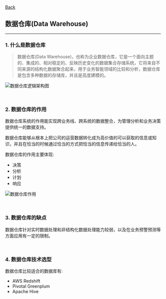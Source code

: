 [Back](README.md)

## 数据仓库(Data Warehouse)

<hr>

### 1. 什么是数据仓库

> 数据仓库(Data Warehouse)，也称为企业数据仓库，它是一个面向主题的、集成的、相对稳定的、反映历史变化的数据集合存储系统，它将来自不同来源的结构化数据聚合起来，用于业务智能领域的比较和分析，数据仓库是包含多种数据的存储库，并且是高度建模的。

![数据仓库逻辑架构图](https://mmbiz.qpic.cn/mmbiz_png/tTxx79AMjpFYg2GSH9KbUDm1u2kAW7S9twrPOBjqOPCNdRpT4dXtdhzBAoweiaEpJqicZNDEB2ONgDpjkp4CB2dg/640?wx_fmt=png&wxfrom=5&wx_lazy=1&wx_co=1)

&nbsp;

### 2. 数据仓库的作用

数据仓库系统的作用能实现跨业务线、跨系统的数据整合，为管理分析和业务决策提供统一的数据支持。

数据仓库能够从根本上把公司的运营数据转化成为高价值的可以获取的信息或知识，并且在恰当的时候通过恰当的方式把恰当的信息传递给恰当的人。

数据仓库的作用主要体现:

- 决策
- 分析
- 计划
- 响应

![数据仓库作用](https://mmbiz.qpic.cn/mmbiz_png/tTxx79AMjpFYg2GSH9KbUDm1u2kAW7S9dcSMTvySiaicmXibXPicucnJiccnwJ6W6b1Qou8oPxGdJ0RjiaZEOd3SEZHw/640?wx_fmt=png&wxfrom=5&wx_lazy=1&wx_co=1)

&nbsp;

### 3. 数据仓库的缺点

数据仓库针对实时数据处理和非结构化数据处理能力较弱，以及在业务预警预测等方面应用有一定的限制。

&nbsp;

### 4. 数据仓库技术选型

数据仓库比较适合的数据库有:
- AWS Redshift
- Pivotal Greenplum
- Apache Hive






